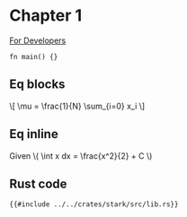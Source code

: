 # Chapter 1

[For Developers](../../../README.md)

```rust,ignore
fn main() {}
```

## Eq blocks
\\[ \mu = \frac{1}{N} \sum_{i=0} x_i \\]

## Eq inline

Given
\\( \int x dx = \frac{x^2}{2} + C \\)


## Rust code

```Rust, playground
{{#include ../../crates/stark/src/lib.rs}}
```